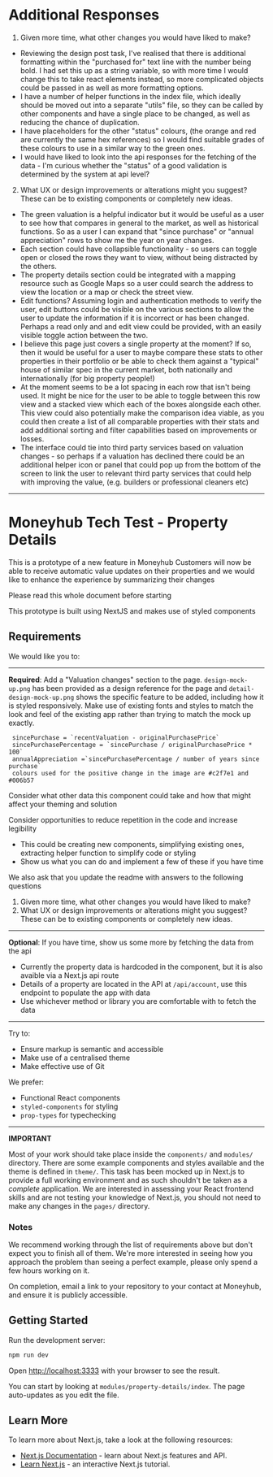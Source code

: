 # Additional Responses
1) Given more time, what other changes you would have liked to make?

- Reviewing the design post task, I've realised that there is additional formatting within the "purchased for" text line with the number being bold.
I had set this up as a string variable, so with more time I would change this to take react elements instead, so more complicated objects could be passed in as 
well as more formatting options.
- I have a number of helper functions in the index file, which ideally should be moved out into a separate "utils" file, so they can be called by other components
and have a single place to be changed, as well as reducing the chance of duplication.
- I have placeholders for the other "status" colours, (the orange and red are currently the same hex references) so I would find suitable grades of these colours
to use in a similar way to the green ones.
- I would have liked to look into the api responses for the fetching of the data - I'm curious whether the "status" of a good validation is determined by the system
at api level?

2) What UX or design improvements or alterations might you suggest? These can be to existing components or completely new ideas.

- The green valuation is a helpful indicator but it would be useful as a user to see how that compares in general to the market, as well as historical functions. So
as a user I can expand that "since purchase" or "annual appreciation" rows to show me the year on year changes.
- Each section could have collapsible functionality - so users can toggle open or closed the rows they want to view, without being distracted by the others.
- The property details section could be integrated with a mapping resource such as Google Maps so a user could search the address to view the location or a map or
check the street view.
- Edit functions? Assuming login and authentication methods to verify the user, edit buttons could be visible on the various sections to allow the user to update
the information if it is incorrect or has been changed. Perhaps a read only and and edit view could be provided, with an easily visible toggle action between the two.
- I believe this page just covers a single property at the moment? If so, then it would be useful for a user to maybe compare these stats to other properties in their
portfolio or be able to check them against a "typical" house of similar spec in the current market, both nationally and internationally (for big property people!)
- At the moment seems to be a lot spacing in each row that isn't being used. It might be nice for the user to be able to toggle between this row view and a stacked
view which each of the boxes alongside each other. This view could also potentially make the comparison idea viable, as you could then create a list of all 
comparable properties with their stats and add additional sorting and filter capabilities based on improvements or losses.
- The interface could tie into third party services based on valuation changes - so perhaps if a valuation has declined there could be an additional helper icon or
panel that could pop up from the bottom of the screen to link the user to relevant third party services that could help with improving the value, (e.g. builders or
professional cleaners etc)

-------------------------------------------------
# Moneyhub Tech Test - Property Details

This is a prototype of a new feature in Moneyhub
Customers will now be able to receive automatic value updates on their properties
and we would like to enhance the experience by summarizing their changes

Please read this whole document before starting

This prototype is built using NextJS and makes use of styled components

## Requirements

We would like you to:

----

**Required**: Add a "Valuation changes" section to the page. `design-mock-up.png` has been provided as a design reference for the page and `detail-design-mock-up.png` shows the specific feature to be added, including how it is styled responsively. Make use of existing fonts and styles to match the look and feel of the existing app rather than trying to match the mock up exactly.

 ```
  sincePurchase = `recentValuation - originalPurchasePrice`
  sincePurchasePercentage = `sincePurchase / originalPurchasePrice * 100`
  annualAppreciation =`sincePurchasePercentage / number of years since purchase`
  colours used for the positive change in the image are #c2f7e1 and #006b57
 ```

Consider what other data this component could take and how that might affect your theming and solution

Consider opportunities to reduce repetition in the code and increase legibility
- This could be creating new components, simplifying existing ones, extracting helper function to simplify code or styling
- Show us what you can do and implement a few of these if you have time

We also ask that you update the readme with answers to the following questions 

1. Given more time, what other changes you would have liked to make?
2. What UX or design improvements or alterations might you suggest? These can be to existing components or completely new ideas.

----

**Optional**: If you have time, show us some more by fetching the data from the api
  - Currently the property data is hardcoded in the component, but it is also avaible via a Next.js api route
  - Details of a property are located in the API at `/api/account`, use this endpoint to populate the app with data
  - Use whichever method or library you are comfortable with to fetch the data

----

Try to:

- Ensure markup is semantic and accessible
- Make use of a centralised theme
- Make effective use of Git

We prefer:

- Functional React components
- `styled-components` for styling
- `prop-types` for typechecking

----

**IMPORTANT**

Most of your work should take place inside the `components/` and `modules/` directory. There are some example components and styles available and the theme is defined in `theme/`. This task has been mocked up in Next.js to provide a full working environment and as such shouldn't be taken as a _complete_ application. We are interested in assessing your React frontend skills and are not testing your knowledge of Next.js, you should not need to make any changes in the `pages/` directory.

### Notes

We recommend working through the list of requirements above but don't expect you to finish all of them. We're more interested in seeing how you approach the problem than seeing a perfect example, please only spend a few hours working on it. 

On completion, email a link to your repository to your contact at Moneyhub, and ensure it is publicly accessible.

## Getting Started

Run the development server:

```bash
npm run dev
```

Open [http://localhost:3333](http://localhost:3333) with your browser to see the result.

You can start by looking at `modules/property-details/index`. The page auto-updates as you edit the file.

## Learn More

To learn more about Next.js, take a look at the following resources:

- [Next.js Documentation](https://nextjs.org/docs) - learn about Next.js features and API.
- [Learn Next.js](https://nextjs.org/learn) - an interactive Next.js tutorial.
